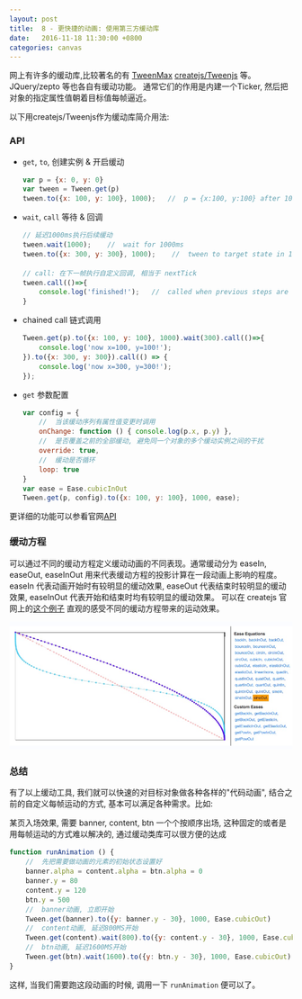 ```yaml
---
layout: post
title:  8 - 更快捷的动画: 使用第三方缓动库
date:   2016-11-18 11:30:00 +0800
categories: canvas
---
```


网上有许多的缓动库,比较著名的有 [TweenMax](https://github.com/greensock/GreenSock-JS) [createjs/Tweenjs](https://github.com/CreateJS/TweenJS) 等。JQuery/zepto 等也各自有缓动功能。
通常它们的作用是内建一个Ticker, 然后把对象的指定属性值朝着目标值每帧逼近。

以下用createjs/Tweenjs作为缓动库简介用法:

### API

- `get`, `to`, 创建实例 & 开启缓动

    ```javascript
    var p = {x: 0, y: 0}
    var tween = Tween.get(p)
    tween.to({x: 100, y: 100}, 1000);   //  p = {x:100, y:100} after 1000ms
    ```

- `wait`, `call` 等待 & 回调

    ```javascript
    // 延迟1000ms执行后续缓动
    tween.wait(1000);    //  wait for 1000ms
    tween.to({x: 300, y: 300}, 1000);    //  tween to target state in 1000ms

    // call: 在下一帧执行自定义回调, 相当于 nextTick
    tween.call(()=>{
        console.log('finished!');   //  called when previous steps are done
    }
    ```

- chained call 链式调用

    ```javascript
    Tween.get(p).to({x: 100, y: 100}, 1000).wait(300).call(()=>{
        console.log('now x=100, y=100!');
    }).to({x: 300, y: 300}).call(() => {
        console.log('now x=300, y=300!');
    });
    ```

- `get` 参数配置

    ```javascript
    var config = {
        //  当该缓动序列有属性值变更时调用
        onChange: function () { console.log(p.x, p.y) },
        //  是否覆盖之前的全部缓动, 避免同一个对象的多个缓动实例之间的干扰
        override: true,
        //  缓动是否循环
        loop: true
    }
    var ease = Ease.cubicInOut
    Tween.get(p, config).to({x: 100, y: 100}, 1000, ease);
    ```

更详细的功能可以参看官网[API](http://createjs.com/docs/tweenjs/classes/Tween.html)

### 缓动方程

可以通过不同的缓动方程定义缓动动画的不同表现。通常缓动分为 easeIn, easeOut, easeInOut 用来代表缓动方程的投影计算在一段动画上影响的程度。
easeIn 代表动画开始时有较明显的缓动效果, easeOut 代表结束时较明显的缓动效果, easeInOut 代表开始和结束时均有较明显的缓动效果。
可以在 createjs 官网上的[这个例子](http://www.createjs.com/demos/tweenjs/tween_sparktable) 直观的感受不同的缓动方程带来的运动效果。

![](/img/visualize-ease.png)

### 总结

有了以上缓动工具, 我们就可以快速的对目标对象做各种各样的"代码动画", 结合之前的自定义每帧运动的方式, 基本可以满足各种需求。比如:

某页入场效果, 需要 banner, content, btn 一个个按顺序出场, 这种固定的或者是用每帧运动的方式难以解决的, 通过缓动类库可以很方便的达成

```javascript
function runAnimation () {
    //  先把需要做动画的元素的初始状态设置好
    banner.alpha = content.alpha = btn.alpha = 0
    banner.y = 80
    content.y = 120
    btn.y = 500
    //  banner动画, 立即开始
    Tween.get(banner).to({y: banner.y - 30}, 1000, Ease.cubicOut)
    //  content动画, 延迟800MS开始
    Tween.get(content).wait(800).to({y: content.y - 30}, 1000, Ease.cubicOut)
    //  btn动画, 延迟1600MS开始
    Tween.get(btn).wait(1600).to({y: btn.y - 30}, 1000, Ease.cubicOut)
}
```

这样, 当我们需要跑这段动画的时候, 调用一下 `runAnimation` 便可以了。